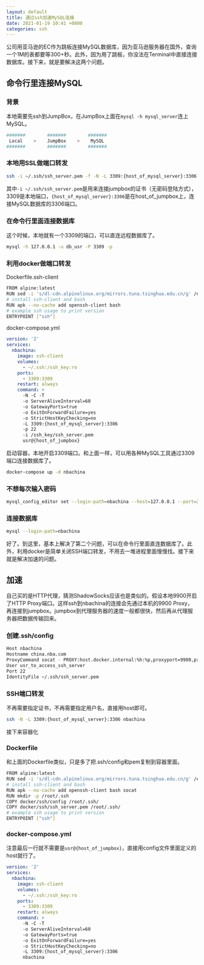 ```yaml
---
layout: default
title: 通过ssh加速MySQL连接
date: 2021-01-19 10:41 +0800
categories: ssh
---
```


公司用亚马逊的EC作为跳板连接MySQL数据库，因为亚马逊服务器在国外，查询一个1M的表都要等300+秒。此外，因为用了跳板，你没法在Terminal中直接连接数据库。接下来，就是要解决这两个问题。

## 命令行里连接MySQL

### 背景

本地需要先ssh到JumpBox，在JumpBox上面在`mysql -h mysql_server`连上MySQL。

```bash
#######        #######        #######
 Local    >    JumpBox    >    MySQL
#######        #######        #######

```

### 本地用SSL做端口转发

```bash
ssh -i ~/.ssh/ssh_server.pem -f -N -L 3309:{host_of_mysql_server}:3306 usr@{host_of_jumpbox}
```

其中`-i ~/.ssh/ssh_server.pem`是用来连接jumpbox的证书（无密码登陆方式），3309是本地端口，`{host_of_mysql_server}:3306`是在host_of_jumpbox上，连接MySQL数据库的3306端口。


### 在命令行里面连接数据库

这个时候，本地就有一个3309的端口，可以直连远程数据库了。

```bash
mysql -h 127.0.0.1 -u db_usr -P 3309 -p
```

### 利用docker做端口转发

Dockerfile.ssh-client
```bash
FROM alpine:latest
RUN sed -i 's/dl-cdn.alpinelinux.org/mirrors.tuna.tsinghua.edu.cn/g' /etc/apk/repositories
# install ssh-client and bash
RUN apk --no-cache add openssh-client bash
# example ssh usage to print version
ENTRYPOINT ["ssh"]
```

docker-compose.yml
```yml
version: '2'
services:
  nbachina:
    image: ssh-client
    volumes:
      - ~/.ssh:/ssh_key:ro
    ports: 
      - 3309:3309
    restart: always
    command: >
      -N -C -T
      -o ServerAliveInterval=60
      -o GatewayPorts=true
      -o ExitOnForwardFailure=yes
      -o StrictHostKeyChecking=no
      -L 3309:{host_of_mysql_server}:3306
      -p 22
      -i /ssh_key/ssh_server.pem
      usr@{host_of_jumpbox}
```

启动容器，本地开启3309端口。和上面一样，可以用各种MySQL工具通过3309端口连接数据库了。

```bash
docker-compose up -d nbachina
```

### 不想每次输入密码

```bash
mysql_config_editor set --login-path=nbachina --host=127.0.0.1 --port=3309 --user=username --password
```

### 连接数据库

```bash
mysql --login-path=nbachina
```

好了。到这里，基本上解决了第二个问题，可以在命令行里面直连数据库了。此外，利用docker是简单关闭SSH端口转发，不用去一堆进程里面慢慢找。接下来就是解决加速的问题。

## 加速

自己买的是HTTP代理，猜测ShadowSocks应该也是类似的。假设本地9900开启了HTTP Proxy端口。这样ssh到nbachina的连接会先通过本机的9900 Proxy，再连接到jumpbox。jumpbox到代理服务器的速度一般都很快，然后再从代理服务器把数据传输回来。

### 创建.ssh/config

```bash
Host nbachina
Hostname china.nba.com
ProxyCommand socat - PROXY:host.docker.internal:%h:%p,proxyport=9900,proxyauth=proxy_usr:proxy_pwd
User usr_to_access_ssh_server
Port 22
IdentityFile ~/.ssh/ssh_server.pem
```

### SSH端口转发

不再需要指定证书，不再需要指定用户名，直接用host即可。

```bash
ssh -N -L 3309:{host_of_mysql_server}:3306 nbachina
```

接下来容器化

### Dockerfile

和上面的Dockerfile类似，只是多了把.ssh/config和pem复制到容器里面。

```bash
FROM alpine:latest
RUN sed -i 's/dl-cdn.alpinelinux.org/mirrors.tuna.tsinghua.edu.cn/g' /etc/apk/repositories
# install ssh-client and bash
RUN apk --no-cache add openssh-client bash socat
RUN mkdir -p /root/.ssh
COPY docker/ssh/config /root/.ssh/
COPY docker/ssh/ssh_server.pem /root/.ssh/
# example ssh usage to print version
ENTRYPOINT ["ssh"]
```

### docker-compose.yml

注意最后一行就不需要是`usr@{host_of_jumpbox}`，直接用config文件里面定义的host就行了。

```yml
version: '2'
services:
  nbachina:
    image: ssh-client
    volumes:
      - ~/.ssh:/ssh_key:ro
    ports: 
      - 3309:3309
    restart: always
    command: >
      -N -C -T
      -o ServerAliveInterval=60
      -o GatewayPorts=true
      -o ExitOnForwardFailure=yes
      -o StrictHostKeyChecking=no
      -L 3309:{host_of_mysql_server}:3306
      nbachina
```

